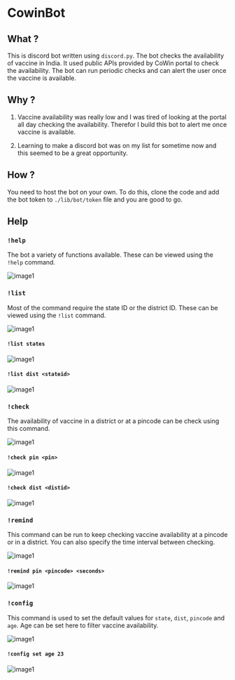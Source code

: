 # CowinBot
 
## What ?

This is discord bot written using `discord.py`. The bot checks the availability of vaccine in India. It used public APIs provided by CoWin portal to check the availability. The bot can run periodic checks and can alert the user once the vaccine is available. 

## Why ?
1. Vaccine availability was really low and I was tired of looking at the portal all day checking the availability. Therefor I build this bot to alert me once vaccine is available.

2. Learning to make a discord bot was on my list for sometime now and this seemed to be a great opportunity. 

## How ?
You need to host the bot on your own. To do this, clone the code and add the bot token to `./lib/bot/token` file and you are good to go.

## Help

### `!help`
The bot a variety of functions available. These can be viewed using the `!help` command.


![image1](./img/help.png)

### `!list`
Most of the command require the state ID or the district ID. These can be viewed using the `!list` command.

![image1](./img/list.png)

#### `!list states`
![image1](./img/states.png)

#### `!list dist <stateid>`
![image1](./img/dist.png)

### `!check`
The availability of vaccine in a district or at a pincode can be check using this command.

![image1](./img/check.png)

#### `!check pin <pin>`

![image1](./img/checkpin.png)

#### `!check dist <distid>`

![image1](./img/checkdist.png)

### `!remind`
This command can be run to keep checking vaccine availability at a pincode or in a district. You can also specify the time interval between checking.

![image1](./img/remind.png)

#### `!remind pin <pincode> <seconds>`

![image1](./img/remindpin.png)

### `!config`
This command is used to set the default values for `state`, `dist`, `pincode` and `age`. Age can be set here to filter vaccine availability.

![image1](./img/config.png)

#### `!config set age 23`

![image1](./img/configage.png)
